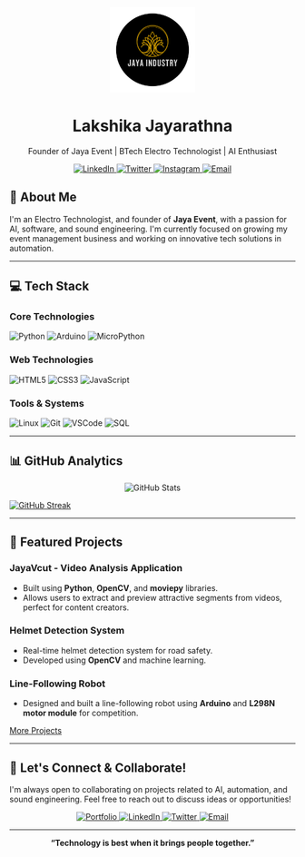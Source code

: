<!-- Profile Header with Logo -->
<p align="center">
  <img src="https://github.com/529992/529992/blob/main/jaya-industry-logo.png" alt="Jaya Industry Logo" width="150"/>
</p>

<h1 align="center">Lakshika Jayarathna</h1>
<p align="center">Founder of Jaya Event | BTech Electro Technologist | AI Enthusiast</p>

<!-- Social Media Badges -->
<p align="center">
  <a href="https://www.linkedin.com/in/your-linkedin-profile/" target="_blank">
    <img src="https://img.shields.io/badge/LinkedIn-%230077B5.svg?style=for-the-badge&logo=linkedin&logoColor=white" alt="LinkedIn">
  </a>
  <a href="https://twitter.com/your-twitter-profile" target="_blank">
    <img src="https://img.shields.io/badge/Twitter-%231DA1F2.svg?style=for-the-badge&logo=twitter&logoColor=white" alt="Twitter">
  </a>
  <a href="https://instagram.com/your-instagram-profile" target="_blank">
    <img src="https://img.shields.io/badge/Instagram-%23E4405F.svg?style=for-the-badge&logo=instagram&logoColor=white" alt="Instagram">
  </a>
  <a href="mailto:your-email@example.com" target="_blank">
    <img src="https://img.shields.io/badge/Email-%23D14836.svg?style=for-the-badge&logo=gmail&logoColor=white" alt="Email">
  </a>
</p>

## 🚀 About Me

I'm an Electro Technologist, and founder of **Jaya Event**, with a passion for AI, software, and sound engineering. I'm currently focused on growing my event management business and working on innovative tech solutions in automation.

---

## 💻 Tech Stack

### Core Technologies
<p>
  <img src="https://img.shields.io/badge/Python-3776AB?style=for-the-badge&logo=python&logoColor=white" alt="Python"/>
  <img src="https://img.shields.io/badge/Arduino-00979D?style=for-the-badge&logo=arduino&logoColor=white" alt="Arduino"/>
  <img src="https://img.shields.io/badge/MicroPython-2B2728?style=for-the-badge&logo=micropython&logoColor=white" alt="MicroPython"/>
</p>

### Web Technologies
<p>
  <img src="https://img.shields.io/badge/HTML5-%23E34F26.svg?style=for-the-badge&logo=html5&logoColor=white" alt="HTML5"/>
  <img src="https://img.shields.io/badge/CSS3-%231572B6.svg?style=for-the-badge&logo=css3&logoColor=white" alt="CSS3"/>
  <img src="https://img.shields.io/badge/JavaScript-%23F7DF1E.svg?style=for-the-badge&logo=javascript&logoColor=black" alt="JavaScript"/>
</p>

### Tools & Systems
<p>
  <img src="https://img.shields.io/badge/Linux-%23FCC624.svg?style=for-the-badge&logo=linux&logoColor=black" alt="Linux"/>
  <img src="https://img.shields.io/badge/Git-%23F05033.svg?style=for-the-badge&logo=git&logoColor=white" alt="Git"/>
  <img src="https://img.shields.io/badge/Visual%20Studio%20Code-%23007ACC.svg?style=for-the-badge&logo=visual-studio-code&logoColor=white" alt="VSCode"/>
  <img src="https://img.shields.io/badge/SQL-%234169E1.svg?style=for-the-badge&logo=postgresql&logoColor=white" alt="SQL"/>
</p>

---

## 📊 GitHub Analytics

<p align="center">
  <img src="https://github-readme-stats.vercel.app/api?username=529992&show_icons=true" alt="GitHub Stats"/>
</p>

<a href="https://git.io/streak-stats"><img src="https://github-readme-streak-stats.herokuapp.com?user=529992" alt="GitHub Streak" /></a>

---

## 🌟 Featured Projects

### JayaVcut - Video Analysis Application
- Built using **Python**, **OpenCV**, and **moviepy** libraries.
- Allows users to extract and preview attractive segments from videos, perfect for content creators.

### Helmet Detection System
- Real-time helmet detection system for road safety.
- Developed using **OpenCV** and machine learning.

### Line-Following Robot
- Designed and built a line-following robot using **Arduino** and **L298N motor module** for competition.

[More Projects](https://github.com/529992?tab=repositories)

---

## 🤝 Let's Connect & Collaborate!

I'm always open to collaborating on projects related to AI, automation, and sound engineering. Feel free to reach out to discuss ideas or opportunities!

<p align="center">
  <a href="https://example.com" target="_blank">
    <img src="https://img.shields.io/badge/Portfolio-%23000000.svg?style=for-the-badge&logo=google-chrome&logoColor=white" alt="Portfolio">
  </a>
  <a href="https://www.linkedin.com/in/your-linkedin-profile/" target="_blank">
    <img src="https://img.shields.io/badge/LinkedIn-%230077B5.svg?style=for-the-badge&logo=linkedin&logoColor=white" alt="LinkedIn">
  </a>
  <a href="https://twitter.com/your-twitter-profile" target="_blank">
    <img src="https://img.shields.io/badge/Twitter-%231DA1F2.svg?style=for-the-badge&logo=twitter&logoColor=white" alt="Twitter">
  </a>
  <a href="mailto:your-email@example.com" target="_blank">
    <img src="https://img.shields.io/badge/Email-%23D14836.svg?style=for-the-badge&logo=gmail&logoColor=white" alt="Email">
  </a>
</p>

---

<p align="center">
  <b>“Technology is best when it brings people together.”</b>
</p>
